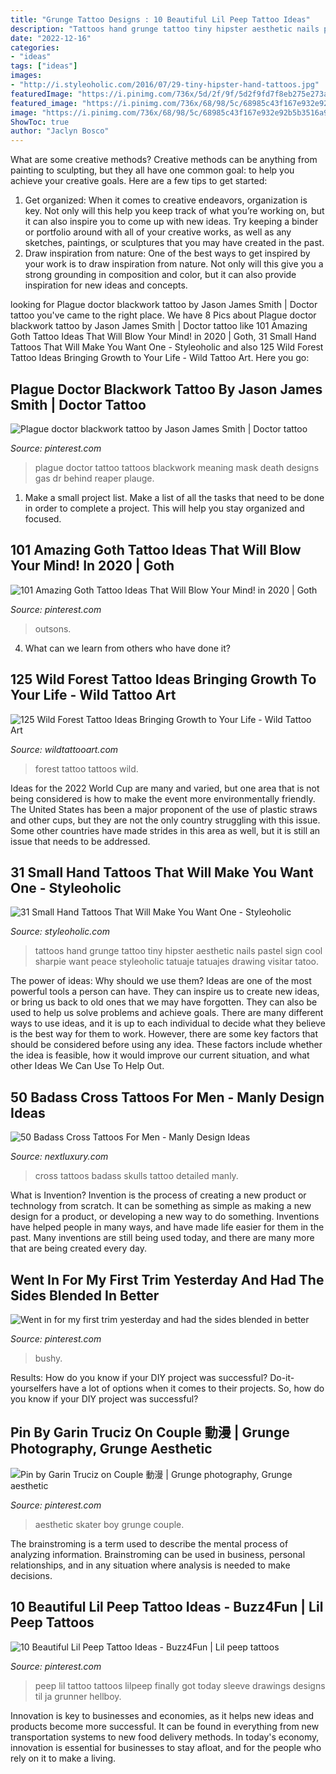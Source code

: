 ```yaml
---
title: "Grunge Tattoo Designs : 10 Beautiful Lil Peep Tattoo Ideas"
description: "Tattoos hand grunge tattoo tiny hipster aesthetic nails pastel sign cool sharpie want peace styleoholic tatuaje tatuajes drawing visitar tatoo"
date: "2022-12-16"
categories:
- "ideas"
tags: ["ideas"]
images:
- "http://i.styleoholic.com/2016/07/29-tiny-hipster-hand-tattoos.jpg"
featuredImage: "https://i.pinimg.com/736x/5d/2f/9f/5d2f9fd7f8eb275e273ae3b604c6d7b1.jpg"
featured_image: "https://i.pinimg.com/736x/68/98/5c/68985c43f167e932e92b5b3516a9855c.jpg"
image: "https://i.pinimg.com/736x/68/98/5c/68985c43f167e932e92b5b3516a9855c.jpg"
ShowToc: true
author: "Jaclyn Bosco"
---
```



What are some creative methods?
Creative methods can be anything from painting to sculpting, but they all have one common goal: to help you achieve your creative goals. Here are a few tips to get started: 
1. Get organized: When it comes to creative endeavors, organization is key. Not only will this help you keep track of what you’re working on, but it can also inspire you to come up with new ideas. Try keeping a binder or portfolio around with all of your creative works, as well as any sketches, paintings, or sculptures that you may have created in the past. 
2. Draw inspiration from nature: One of the best ways to get inspired by your work is to draw inspiration from nature. Not only will this give you a strong grounding in composition and color, but it can also provide inspiration for new ideas and concepts.

	

		
looking for Plague doctor blackwork tattoo by Jason James Smith | Doctor tattoo you've came to the right place. We have 8 Pics about Plague doctor blackwork tattoo by Jason James Smith | Doctor tattoo like 101 Amazing Goth Tattoo Ideas That Will Blow Your Mind! in 2020 | Goth, 31 Small Hand Tattoos That Will Make You Want One - Styleoholic and also 125 Wild Forest Tattoo Ideas Bringing Growth to Your Life - Wild Tattoo Art. Here you go:
		
    
## Plague Doctor Blackwork Tattoo By Jason James Smith | Doctor Tattoo

<img loading=lazy src="https://i.pinimg.com/736x/d8/1d/db/d81ddbae13fc744a96ae9306835d2b70.jpg" onerror="this.onerror=null;this.src='https://tse4.mm.bing.net/th?id=OIP.jUWuWvRnCoVfTVxC5nVKnAHaHa&amp;pid=15.1';" alt="Plague doctor blackwork tattoo by Jason James Smith | Doctor tattoo">

_Source: pinterest.com_

>plague doctor tattoo tattoos blackwork meaning mask death designs gas dr behind reaper plauge. 

	

1. Make a small project list. Make a list of all the tasks that need to be done in order to complete a project. This will help you stay organized and focused. 

    
## 101 Amazing Goth Tattoo Ideas That Will Blow Your Mind! In 2020 | Goth

<img loading=lazy src="https://i.pinimg.com/736x/5d/2f/9f/5d2f9fd7f8eb275e273ae3b604c6d7b1.jpg" onerror="this.onerror=null;this.src='https://tse4.mm.bing.net/th?id=OIP.Rjt_h1vT75_I-bsahnYBdAHaHa&amp;pid=15.1';" alt="101 Amazing Goth Tattoo Ideas That Will Blow Your Mind! in 2020 | Goth">

_Source: pinterest.com_

>outsons. 

	

4) What can we learn from others who have done it?

    
## 125 Wild Forest Tattoo Ideas Bringing Growth To Your Life - Wild Tattoo Art

<img loading=lazy src="https://www.wildtattooart.com/wp-content/uploads/2020/11/forest-tattoo-19.jpg" onerror="this.onerror=null;this.src='https://tse4.mm.bing.net/th?id=OIP.3EVcYn7icjbaTqnYXsagfQHaGv&amp;pid=15.1';" alt="125 Wild Forest Tattoo Ideas Bringing Growth to Your Life - Wild Tattoo Art">

_Source: wildtattooart.com_

>forest tattoo tattoos wild. 

	

Ideas for the 2022 World Cup are many and varied, but one area that is not being considered is how to make the event more environmentally friendly. The United States has been a major proponent of the use of plastic straws and other cups, but they are not the only country struggling with this issue. Some other countries have made strides in this area as well, but it is still an issue that needs to be addressed.

    
## 31 Small Hand Tattoos That Will Make You Want One - Styleoholic

<img loading=lazy src="http://i.styleoholic.com/2016/07/29-tiny-hipster-hand-tattoos.jpg" onerror="this.onerror=null;this.src='https://tse4.mm.bing.net/th?id=OIP.pB-JFOonbd5ccYN9Co1LPgHaJ5&amp;pid=15.1';" alt="31 Small Hand Tattoos That Will Make You Want One - Styleoholic">

_Source: styleoholic.com_

>tattoos hand grunge tattoo tiny hipster aesthetic nails pastel sign cool sharpie want peace styleoholic tatuaje tatuajes drawing visitar tatoo. 

	

The power of ideas: Why should we use them?
Ideas are one of the most powerful tools a person can have. They can inspire us to create new ideas, or bring us back to old ones that we may have forgotten. They can also be used to help us solve problems and achieve goals. There are many different ways to use ideas, and it is up to each individual to decide what they believe is the best way for them to work. However, there are some key factors that should be considered before using any idea. These factors include whether the idea is feasible, how it would improve our current situation, and what other Ideas We Can Use To Help Out.

    
## 50 Badass Cross Tattoos For Men - Manly Design Ideas

<img loading=lazy src="http://nextluxury.com/wp-content/uploads/skulls-with-cross-design-male-badass-detailed-chest-tattoos.jpg" onerror="this.onerror=null;this.src='https://tse4.mm.bing.net/th?id=OIP.MImGjxRykVvaIYim2ezk6wHaHU&amp;pid=15.1';" alt="50 Badass Cross Tattoos For Men - Manly Design Ideas">

_Source: nextluxury.com_

>cross tattoos badass skulls tattoo detailed manly. 

	

What is Invention?
Invention is the process of creating a new product or technology from scratch. It can be something as simple as making a new design for a product, or developing a new way to do something. Inventions have helped people in many ways, and have made life easier for them in the past. Many inventions are still being used today, and there are many more that are being created every day.

    
## Went In For My First Trim Yesterday And Had The Sides Blended In Better

<img loading=lazy src="https://i.pinimg.com/736x/68/98/5c/68985c43f167e932e92b5b3516a9855c.jpg" onerror="this.onerror=null;this.src='https://tse1.mm.bing.net/th?id=OIP.U-XHw6pK6W7Pc8CHiVjUAAHaJ3&amp;pid=15.1';" alt="Went in for my first trim yesterday and had the sides blended in better">

_Source: pinterest.com_

>bushy. 

	

Results: How do you know if your DIY project was successful?
Do-it-yourselfers have a lot of options when it comes to their projects. So, how do you know if your DIY project was successful?

    
## Pin By Garin Truciz On Couple 動漫 | Grunge Photography, Grunge Aesthetic

<img loading=lazy src="https://i.pinimg.com/736x/72/3c/7b/723c7be47cf91ecf264b8fd07e3705c9.jpg" onerror="this.onerror=null;this.src='https://tse4.mm.bing.net/th?id=OIP.Sa9QivwLqXW0Pa-BdGUUYAHaHa&amp;pid=15.1';" alt="Pin by Garin Truciz on Couple 動漫 | Grunge photography, Grunge aesthetic">

_Source: pinterest.com_

>aesthetic skater boy grunge couple. 

	

The brainstroming is a term used to describe the mental process of analyzing information. Brainstroming can be used in business, personal relationships, and in any situation where analysis is needed to make decisions.

    
## 10 Beautiful Lil Peep Tattoo Ideas - Buzz4Fun | Lil Peep Tattoos

<img loading=lazy src="https://i.pinimg.com/736x/be/c3/98/bec398fb2bb7f0def343627dd1559250.jpg" onerror="this.onerror=null;this.src='https://tse4.mm.bing.net/th?id=OIP.epm8h8sxx2J_GmQWDUJFxQHaJ3&amp;pid=15.1';" alt="10 Beautiful Lil Peep Tattoo Ideas - Buzz4Fun | Lil peep tattoos">

_Source: pinterest.com_

>peep lil tattoo tattoos lilpeep finally got today sleeve drawings designs til ja grunner hellboy. 

	

Innovation is key to businesses and economies, as it helps new ideas and products become more successful. It can be found in everything from new transportation systems to new food delivery methods. In today's economy, innovation is essential for businesses to stay afloat, and for the people who rely on it to make a living.

